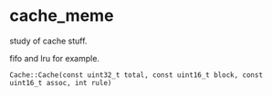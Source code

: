 # cache_meme
study of cache stuff.


fifo and lru for example.
```
Cache::Cache(const uint32_t total, const uint16_t block, const uint16_t assoc, int rule) 
```
